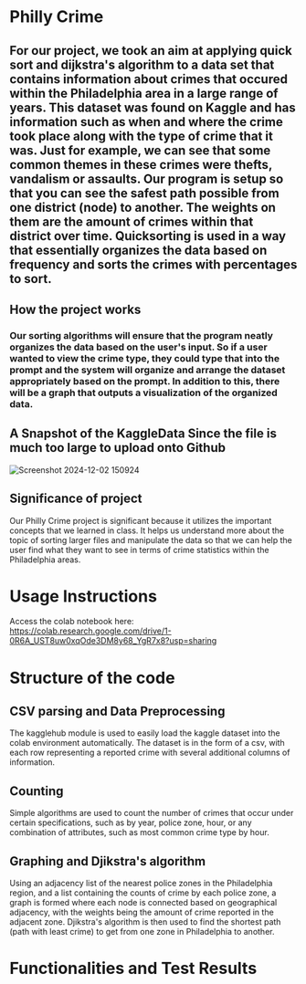 # Philly Crime

## For our project, we took an aim at applying quick sort and dijkstra's algorithm to a data set that contains information about crimes that occured within the Philadelphia area in a large range of years. This dataset was found on Kaggle and has information such as when and where the crime took place along with the type of crime that it was. Just for example, we can see that some common themes in these crimes were thefts, vandalism or assaults. Our program is setup so that you can see the safest path possible from one district (node) to another. The weights on them are the amount of crimes within that district over time. Quicksorting is used in a way that essentially organizes the data based on frequency and sorts the crimes with percentages to sort.

## How the project works

### Our sorting algorithms will ensure that the program neatly organizes the data based on the user's input. So if a user wanted to view the crime type, they could type that into the prompt and the system will organize and arrange the dataset appropriately based on the prompt. In addition to this, there will be a graph that outputs a visualization of the organized data.

## A Snapshot of the KaggleData Since the file is much too large to upload onto Github

![Screenshot 2024-12-02 150924](https://github.com/user-attachments/assets/4ad6031a-8317-45ad-9d70-93dd930487a6)


## Significance of project
Our Philly Crime project is significant because it utilizes the important concepts that we learned in class. It helps us understand more about the topic of sorting larger files and manipulate the data so that we can help the user find what they want to see in terms of crime statistics within the Philadelphia areas.

# Usage Instructions
Access the colab notebook here: https://colab.research.google.com/drive/1-0R6A_UST8uw0xqOde3DM8y68_YgR7x8?usp=sharing

# Structure of the code
## CSV parsing and Data Preprocessing
The kagglehub module is used to easily load the kaggle dataset into the colab environment automatically. The dataset is in the form of a csv, with each row representing a reported crime with several additional columns of information.

## Counting
Simple algorithms are used to count the number of crimes that occur under certain specifications, such as by year, police zone, hour, or any combination of attributes, such as most common crime type by hour.

## Graphing and Djikstra's algorithm
Using an adjacency list of the nearest police zones in the Philadelphia region, and a list containing the counts of crime by each police zone, a graph is formed where each node is connected based on geographical adjacency, with the weights being the amount of crime reported in the adjacent zone. Djikstra's algorithm is then used to find the shortest path (path with least crime) to get from one zone in Philadelphia to another.

# Functionalities and Test Results 




